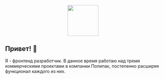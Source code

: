 <div id="header" align="center">
  <img src="https://media0.giphy.com/media/v1.Y2lkPTc5MGI3NjExZzlodHVrM3g4czZmeGFqOXk2dmxwdGI2YWlpd3ljODR5YXcwbGNkMiZlcD12MV9pbnRlcm5hbF9naWZfYnlfaWQmY3Q9Zw/jBOOXxSJfG8kqMxT11/giphy.gif" width="100"/>
</div>

## Привет! 👋
Я - фронтенд разработчик. В данное время работаю над тремя коммерческими проектами в компании Полипак, постепенно расширяя функционал каждого из них.

<!--
**yadim24/yadim24** is a ✨ _special_ ✨ repository because its `README.md` (this file) appears on your GitHub profile.

Here are some ideas to get you started:

- 🔭 I’m currently working on ...
- 🌱 I’m currently learning ...
- 👯 I’m looking to collaborate on ...
- 🤔 I’m looking for help with ...
- 💬 Ask me about ...
- 📫 How to reach me: ...
- 😄 Pronouns: ...
- ⚡ Fun fact: ...
-->
